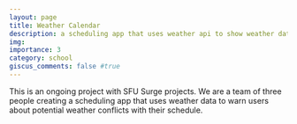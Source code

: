 ```yaml
---
layout: page
title: Weather Calendar
description: a scheduling app that uses weather api to show weather data.
img: 
importance: 3
category: school
giscus_comments: false #true
---
```


This is an ongoing project with SFU Surge projects. We are a team of three people creating a scheduling app that uses weather data to warn users about potential weather conflicts with their schedule.
